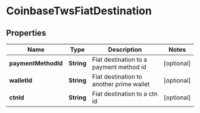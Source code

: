 
# CoinbaseTwsFiatDestination

## Properties
Name | Type | Description | Notes
------------ | ------------- | ------------- | -------------
**paymentMethodId** | **String** | Fiat destination to a payment method id |  [optional]
**walletId** | **String** | Fiat destination to another prime wallet |  [optional]
**ctnId** | **String** | Fiat destination to a ctn id |  [optional]



